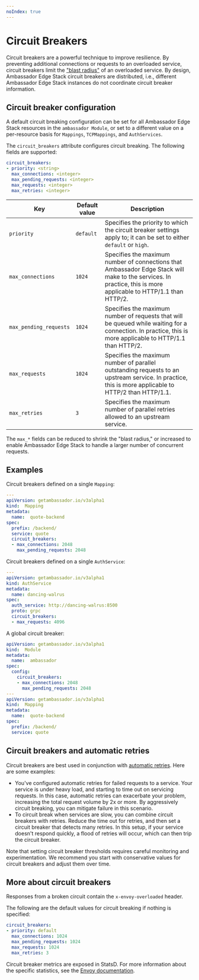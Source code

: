 ```yaml
---
noIndex: true
---
```


# Circuit Breakers

Circuit breakers are a powerful technique to improve resilience. By preventing additional connections or requests to an overloaded service, circuit breakers limit the ["blast radius"](https://www.ibm.com/garage/method/practices/manage/practice_limited_blast_radius/) of an overloaded service. By design, Ambassador Edge Stack circuit breakers are distributed, i.e., different Ambassador Edge Stack instances do not coordinate circuit breaker information.

## Circuit breaker configuration

A default circuit breaking configuration can be set for all Ambassador Edge Stack resources in the `ambassador Module`, or set to a different value on a per-resource basis for `Mappings`, `TCPMappings`, and `AuthServices`.

The `circuit_breakers` attribute configures circuit breaking. The following fields are supported:

```yaml
circuit_breakers:
- priority: <string>
  max_connections: <integer>
  max_pending_requests: <integer>
  max_requests: <integer>
  max_retries: <integer>
```

| Key                    | Default value | Description                                                                                                                                                     |
| ---------------------- | ------------- | --------------------------------------------------------------------------------------------------------------------------------------------------------------- |
| `priority`             | `default`     | Specifies the priority to which the circuit breaker settings apply to; it can be set to either `default` or `high`.                                             |
| `max_connections`      | `1024`        | Specifies the maximum number of connections that Ambassador Edge Stack will make to the services. In practice, this is more applicable to HTTP/1.1 than HTTP/2. |
| `max_pending_requests` | `1024`        | Specifies the maximum number of requests that will be queued while waiting for a connection. In practice, this is more applicable to HTTP/1.1 than HTTP/2.      |
| `max_requests`         | `1024`        | Specifies the maximum number of parallel outstanding requests to an upstream service. In practice, this is more applicable to HTTP/2 than HTTP/1.1.             |
| `max_retries`          | `3`           | Specifies the maximum number of parallel retries allowed to an upstream service.                                                                                |

The `max_*` fields can be reduced to shrink the "blast radius," or increased to enable Ambassador Edge Stack to handle a larger number of concurrent requests.

## Examples

Circuit breakers defined on a single `Mapping`:

```yaml
---
apiVersion: getambassador.io/v3alpha1
kind:  Mapping
metadata:
  name:  quote-backend
spec:
  prefix: /backend/
  service: quote
  circuit_breakers:
  - max_connections: 2048
    max_pending_requests: 2048
```

Circuit breakers defined on a single `AuthService`:

```yaml
---
apiVersion: getambassador.io/v3alpha1
kind: AuthService
metadata:
  name: dancing-walrus
spec:
  auth_service: http://dancing-walrus:8500
  proto: grpc
  circuit_breakers:
  - max_requests: 4096
```

A global circuit breaker:

```yaml
apiVersion: getambassador.io/v3alpha1
kind:  Module
metadata:
  name:  ambassador
spec:
  config:
    circuit_breakers:
    - max_connections: 2048
      max_pending_requests: 2048
---
apiVersion: getambassador.io/v3alpha1
kind:  Mapping
metadata:
  name:  quote-backend
spec:
  prefix: /backend/
  service: quote
```

## Circuit breakers and automatic retries

Circuit breakers are best used in conjunction with [automatic retries](automatic-retries.md). Here are some examples:

* You've configured automatic retries for failed requests to a service. Your service is under heavy load, and starting to time out on servicing requests. In this case, automatic retries can exacerbate your problem, increasing the total request volume by 2x or more. By aggressively circuit breaking, you can mitigate failure in this scenario.
* To circuit break when services are slow, you can combine circuit breakers with retries. Reduce the time out for retries, and then set a circuit breaker that detects many retries. In this setup, if your service doesn't respond quickly, a flood of retries will occur, which can then trip the circuit breaker.

Note that setting circuit breaker thresholds requires careful monitoring and experimentation. We recommend you start with conservative values for circuit breakers and adjust them over time.

## More about circuit breakers

Responses from a broken circuit contain the `x-envoy-overloaded` header.

The following are the default values for circuit breaking if nothing is specified:

```yaml
circuit_breakers:
- priority: default
  max_connections: 1024
  max_pending_requests: 1024
  max_requests: 1024
  max_retries: 3
```

Circuit breaker metrics are exposed in StatsD. For more information about the specific statistics, see the [Envoy documentation](https://www.envoyproxy.io/docs/envoy/latest/intro/arch_overview/upstream/circuit_breaking.html).

